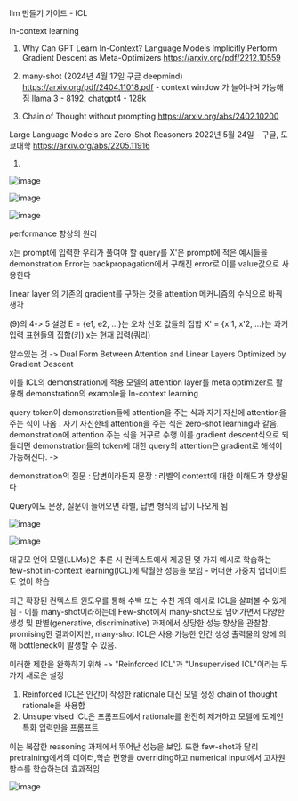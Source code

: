 llm 만들기 가이드 - ICL

in-context learning

1. Why Can GPT Learn In-Context?
Language Models Implicitly Perform Gradient Descent as
Meta-Optimizers
https://arxiv.org/pdf/2212.10559

2. many-shot (2024년 4월 17일 구글 deepmind)
https://arxiv.org/pdf/2404.11018.pdf - context window 가 늘어나며 가능해짐
llama 3 - 8192, chatgpt4 - 128k

3. Chain of Thought without prompting
https://arxiv.org/abs/2402.10200

Large Language Models are Zero-Shot Reasoners 
2022년 5월 24일 - 구글, 도쿄대학
https://arxiv.org/abs/2205.11916

1.
![image](https://github.com/jinuk0211/llm_project/assets/150532431/3dc97499-bfce-41ea-a6fc-c706343efa64)


![image](https://github.com/jinuk0211/llm_project/assets/150532431/dd275103-00f3-4abe-8384-5772fede0744)

![image](https://github.com/jinuk0211/llm_project/assets/150532431/9e1d0218-5e8c-4cfb-a369-05990f35de5d)


performance 향상의 원리  

x는 prompt에 입력한 우리가 풀여야 할 query를
X'은 prompt에 적은 예시들을 demonstration
Error는 backpropagation에서 구해진 error로 이를 value값으로 사용한다

linear layer 의 기존의 gradient를 구하는 것을 attention 메커니즘의 수식으로 바꿔 생각 

(9)의 4-> 5 설명
E = {e1, e2, ...}는 오차 신호 값들의 집합
X' = {x'1, x'2, ...}는 과거 입력 표현들의 집합(키)
x는 현재 입력(쿼리)

알수있는 것 ->
Dual Form Between Attention and Linear
Layers Optimized by Gradient Descent



이를 ICL의 demonstration에 적용
모델의 attention layer를 meta optimizer로 활용해 demonstration의 example을 In-context learning

query token이 demonstration들에 attention을 주는 식과 자기 자신에 attention을 주는 식이 나옴 . 자기 자신한테 attention을 주는 식은 zero-shot learning과 같음.
demonstration에 attention 주는 식을 거꾸로 수행 이를 gradient descent식으로 되돌리면 demonstration들의 token에 대한 query의 attention은 gradient로 해석이 가능해진다. ->

demonstration의 질문 : 답변이라든지
문장 : 라벨의 context에 대한 이해도가 향상된다

Query에도 문장, 질문이 들어오면 라벨, 답변 형식의 답이 나오게 됨

![image](https://github.com/jinuk0211/llm_project/assets/150532431/c2e2ff74-158e-4f28-88ab-f1bae8ade562)


![image](https://github.com/jinuk0211/llm_project/assets/150532431/7d04378a-2d07-4116-b3aa-81d7794250a2)



대규모 언어 모델(LLMs)은 추론 시 컨텍스트에서 제공된 몇 가지 예시로 학습하는 few-shot in-context learning(ICL)에 탁월한 성능을 보임 - 어떠한 가중치 업데이트도 없이 학습 

최근 확장된 컨텍스트 윈도우를 통해 수백 또는 수천 개의 예시로 ICL을 살펴볼 수 있게 됨 - 이를 many-shot이라하는데 Few-shot에서 many-shot으로 넘어가면서 다양한 생성 및 판별(generative, discriminative) 과제에서 상당한 성능 향상을 관찰함. promising한 결과이지만, many-shot ICL은 사용 가능한 인간 생성 출력물의 양에 의해 bottleneck이 발생할 수 있음.

이러한 제한을 완화하기 위해
-> "Reinforced ICL"과 "Unsupervised ICL"이라는 두 가지 새로운 설정 
1. Reinforced ICL은 인간이 작성한 rationale 대신 모델 생성 chain of thought rationale을 사용함
2. Unsupervised ICL은 프롬프트에서 rationale를 완전히 제거하고 모델에 도메인 특화 입력만을 프롬프트

이는 복잡한 reasoning 과제에서 뛰어난 성능을 보임. 또한 few-shot과 달리 pretraining에서의 데이터,학습 편향을 overriding하고 numerical input에서 고차원 함수를 학습하는데 효과적임

![image](https://github.com/jinuk0211/llm_project/assets/150532431/a4666c69-7a05-494c-9745-d7502b849cbc)

